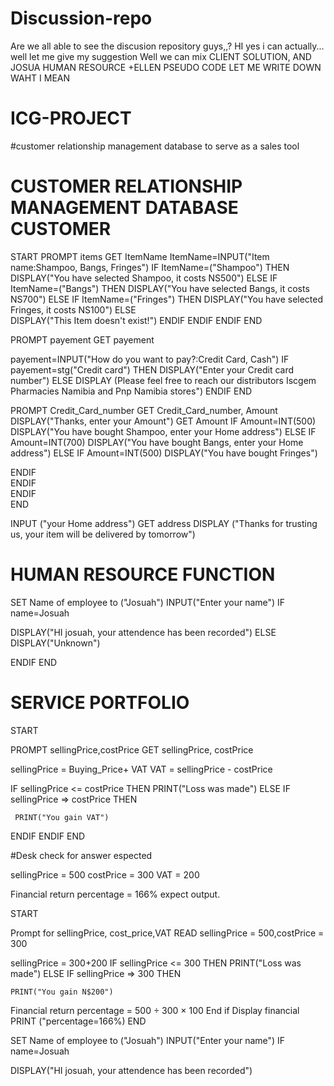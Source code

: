 # Discussion-repo

Are we all able to see the discusion repository guys,,?
HI yes i can actually... well let me give my suggestion
Well we can mix CLIENT SOLUTION, AND JOSUA HUMAN RESOURCE +ELLEN PSEUDO CODE LET ME WRITE DOWN WAHT I MEAN 





# ICG-PROJECT

#customer relationship management database to serve as a sales tool











#  CUSTOMER RELATIONSHIP MANAGEMENT DATABASE CUSTOMER

START
PROMPT items
GET  ItemName
ItemName=INPUT("Item name:Shampoo, Bangs, Fringes")
IF ItemName=("Shampoo") THEN
          DISPLAY("You have selected Shampoo, it costs NS500")
ELSE
    IF ItemName=("Bangs") THEN
          DISPLAY("You have selected Bangs, it costs NS700")
ELSE
    IF ItemName=("Fringes") THEN
          DISPLAY("You have selected Fringes, it costs NS100")
ELSE  
     DISPLAY("This Item doesn't exist!")
ENDIF
ENDIF
ENDIF
END

PROMPT payement
GET payement

payement=INPUT("How do you want to pay?:Credit Card, Cash")
IF payement=stg("Credit card") THEN
                DISPLAY("Enter your Credit card number")
 ELSE DISPLAY  (Please feel free to reach our distributors Iscgem Pharmacies Namibia and Pnp Namibia stores")
 ENDIF
 END
 
 
 PROMPT  Credit_Card_number
 GET Credit_Card_number, Amount
 DISPLAY("Thanks, enter your Amount")
 GET Amount
 IF Amount=INT(500)
            DISPLAY("You have bought Shampoo, enter your Home address")
 ELSE 
      IF Amount=INT(700)
            DISPLAY("You have bought Bangs, enter your Home address")
  ELSE 
        IF Amount=INT(500)
            DISPLAY("You have bought Fringes") 
            
            
ENDIF  
ENDIF  
ENDIF  
END

INPUT ("your Home address")
GET address 
DISPLAY ("Thanks for trusting us, your item will be delivered by tomorrow")
           
   # HUMAN RESOURCE FUNCTION
  
  
 SET Name of employee to ("Josuah")
INPUT("Enter your name")
IF name=Josuah
   
   DISPLAY("HI josuah, your attendence has been recorded")
ELSE    
  DISPLAY("Unknown")
   
   ENDIF 
   END



     
      
      
      
      
      
           
# SERVICE PORTFOLIO
 
 

 
 
 
 
 START

PROMPT  sellingPrice,costPrice
GET     sellingPrice, costPrice

 sellingPrice = Buying_Price+ VAT
 VAT = sellingPrice - costPrice

IF sellingPrice <= costPrice THEN 
    PRINT("Loss was made")
ELSE
   IF sellingPrice => costPrice THEN 
    
     PRINT("You gain VAT")
     
ENDIF
ENDIF
END
     




#Desk check for answer espected

sellingPrice = 500
costPrice =  300
VAT = 200
 
Financial return percentage = 166% expect output.


START

Prompt for sellingPrice, cost_price,VAT
READ sellingPrice =  500,costPrice =  300


sellingPrice = 300+200 
 IF sellingPrice <= 300 THEN
   PRINT("Loss was made")
ELSE
    IF  sellingPrice => 300 THEN
    
    PRINT("You gain N$200")
    


Financial return percentage =  500 ÷  300 × 100
End if
Display financial 
PRINT ("percentage=166%)
END

 
 
SET Name of employee to ("Josuah")
INPUT("Enter your name")
IF name=Josuah
   
   DISPLAY("HI josuah, your attendence has been recorded")
   
   



